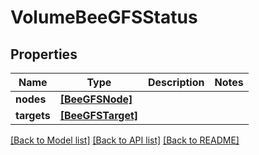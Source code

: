 # VolumeBeeGFSStatus


## Properties

Name | Type | Description | Notes
------------ | ------------- | ------------- | -------------
**nodes** | [**[BeeGFSNode]**](BeeGFSNode.md) |  | 
**targets** | [**[BeeGFSTarget]**](BeeGFSTarget.md) |  | 

[[Back to Model list]](../#documentation-for-models) [[Back to API list]](../#documentation-for-api-endpoints) [[Back to README]](../)



